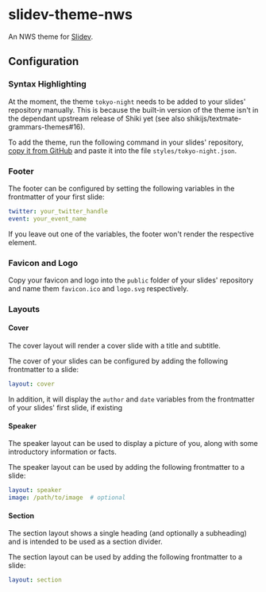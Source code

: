# slidev-theme-nws

An NWS theme for [Slidev](https://sli.dev).

## Configuration

### Syntax Highlighting

At the moment, the theme `tokyo-night` needs to be added to your slides' repository manually. This is because the built-in version of the theme isn't in the dependant upstream release of Shiki yet (see also shikijs/textmate-grammars-themes#16).

To add the theme, run the following command in your slides' repository, [copy it from GitHub](https://github.com/shikijs/textmate-grammars-themes/blob/main/packages/tm-themes/themes/tokyo-night.json) and paste it into the file `styles/tokyo-night.json`.

### Footer

The footer can be configured by setting the following variables in the frontmatter of your first slide:

```yaml
twitter: your_twitter_handle
event: your_event_name
```

If you leave out one of the variables, the footer won't render the respective element.

### Favicon and Logo

Copy your favicon and logo into the `public` folder of your slides' repository and name them `favicon.ico` and `logo.svg` respectively.

### Layouts

#### Cover

The cover layout will render a cover slide with a title and subtitle.

The cover of your slides can be configured by adding the following frontmatter to a slide:

```yaml
layout: cover
```

In addition, it will display the `author` and `date` variables from the frontmatter of your slides' first slide, if existing


#### Speaker

The speaker layout can be used to display a picture of you, along with some introductory information or facts.

The speaker layout can be used by adding the following frontmatter to a slide:

```yaml
layout: speaker
image: /path/to/image  # optional
```

#### Section

The section layout shows a single heading (and optionally a subheading) and is intended to be used as a section divider.

The section layout can be used by adding the following frontmatter to a slide:

```yaml
layout: section
```
